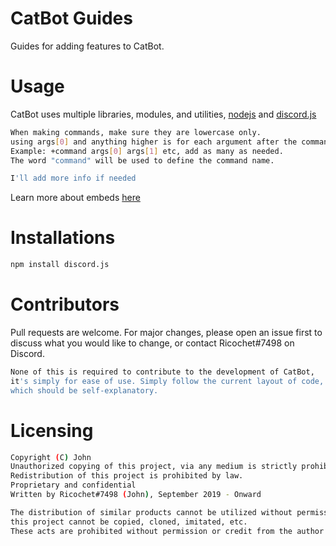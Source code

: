 # CatBot Guides
Guides for adding features to CatBot.

# Usage
CatBot uses multiple libraries, modules, and utilities, [nodejs](https://nodejs.org/en/) and [discord.js](https://discord.js.org/#/)
```bash
When making commands, make sure they are lowercase only.
using args[0] and anything higher is for each argument after the command.
Example: +command args[0] args[1] etc, add as many as needed.
The word "command" will be used to define the command name.

I'll add more info if needed
```

Learn more about embeds [here](https://discordjs.guide/popular-topics/embeds.html#notes)

# Installations
```bash
npm install discord.js
```

# Contributors
Pull requests are welcome. For major changes, please open an issue first to discuss what you would like to change, or contact Ricochet#7498 on Discord.

```bash
None of this is required to contribute to the development of CatBot, 
it's simply for ease of use. Simply follow the current layout of code, 
which should be self-explanatory. 
```

# Licensing
```bash
Copyright (C) John
Unauthorized copying of this project, via any medium is strictly prohibited
Redistribution of this project is prohibited by law.
Proprietary and confidential
Written by Ricochet#7498 (John), September 2019 - Onward

The distribution of similar products cannot be utilized without permission from Ricochet#7498, 
this project cannot be copied, cloned, imitated, etc. 
These acts are prohibited without permission or credit from the author (Ricochet#7498).
```
